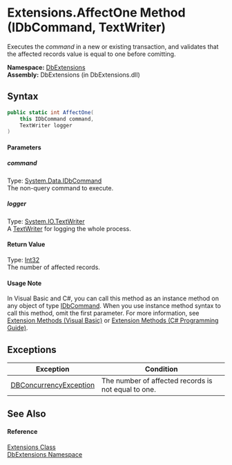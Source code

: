 Extensions.AffectOne Method (IDbCommand, TextWriter)
====================================================
Executes the *command* in a new or existing transaction, and validates that the affected records value is equal to one before comitting.

**Namespace:** [DbExtensions][1]  
**Assembly:** DbExtensions (in DbExtensions.dll)

Syntax
------

```csharp
public static int AffectOne(
	this IDbCommand command,
	TextWriter logger
)
```

#### Parameters

##### *command*
Type: [System.Data.IDbCommand][2]  
The non-query command to execute.

##### *logger*
Type: [System.IO.TextWriter][3]  
A [TextWriter][3] for logging the whole process.

#### Return Value
Type: [Int32][4]  
The number of affected records.
#### Usage Note
In Visual Basic and C#, you can call this method as an instance method on any object of type [IDbCommand][2]. When you use instance method syntax to call this method, omit the first parameter. For more information, see [Extension Methods (Visual Basic)][5] or [Extension Methods (C# Programming Guide)][6].

Exceptions
----------

Exception                   | Condition                                           
--------------------------- | --------------------------------------------------- 
[DBConcurrencyException][7] | The number of affected records is not equal to one. 


See Also
--------

#### Reference
[Extensions Class][8]  
[DbExtensions Namespace][1]  

[1]: ../README.md
[2]: http://msdn.microsoft.com/en-us/library/bt2afddc
[3]: http://msdn.microsoft.com/en-us/library/ywxh2328
[4]: http://msdn.microsoft.com/en-us/library/td2s409d
[5]: http://msdn.microsoft.com/en-us/library/bb384936.aspx
[6]: http://msdn.microsoft.com/en-us/library/bb383977.aspx
[7]: http://msdn.microsoft.com/en-us/library/bsdf9tb2
[8]: README.md